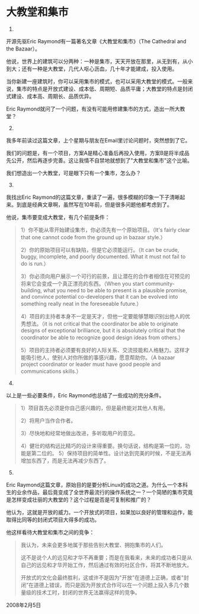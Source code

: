 
# 大教堂和集市

1.

开源先驱Eric Raymond有一篇著名文章《大教堂和集市》（The Cathedral and the Bazaar）。

他说，世界上的建筑可以分两种：一种是集市，天天开放在那里，从无到有，从小到大；还有一种是大教堂，几代人呕心沥血，几十年才能建成，投入使用。

当你新建一座建筑时，你可以采用集市的模式，也可以采用大教堂的模式。一般来说，集市的特点是开放式建设、成本低、周期短、品质平庸；大教堂的特点是封闭式建设、成本高、周期长、品质优异。

Eric Raymond就问了一个问题，有没有可能用修建集市的方式，造出一所大教堂？

2.

我多年前读过这篇文章，上个星期与朋友在Email里讨论问题时，突然想到了它。

我们的问题是，有一个项目，方案A是精心准备后再投入使用，方案B是将半成品先公开，然后再逐步完善。这让我情不自禁地就想到了"大教堂和集市"这个比喻。

我们想造出一个大教堂，可是眼下只有一个集市，怎么办？

3.

我找出Eric Raymond的这篇文章，重读了一遍，很多模糊的印象一下子清晰起来。到底是经典文章啊，虽然写在10年前，但是很多问题他都考虑到了。

他说，集市要变成大教堂，有几个前提条件：

> 1）你不能从零开始建设集市，你必须先有一个原始项目。（It's fairly clear that one cannot code from the ground up in bazaar style.）
> 
> 2）你的原始项目可以有缺陷，但是它必须能运行。（It can be crude, buggy, incomplete, and poorly documented. What it must not fail to do is run.）
> 
> 3）你必须向用户展示一个可行的前景，且让潜在的合作者相信在可预见的将来它会变成一个真正漂亮的东西。（When you start community-building, what you need to be able to present is a plausible promise, and convince potential co-developers that it can be evolved into something really neat in the foreseeable future.）
> 
> 4）项目的主持者本身不一定是天才，但他一定要能够慧眼识别出他人的优秀想法。（it is not critical that the coordinator be able to originate designs of exceptional brilliance, but it is absolutely critical that the coordinator be able to recognize good design ideas from others.）
> 
> 5）项目的主持者必须要有良好的人际关系、交流技能和人格魅力。这样才能吸引他人，使别人对你所做的事感兴趣，愿意帮助你。（A bazaar project coordinator or leader must have good people and communications skills.）

4.

以上是一些必要条件，Eric Raymond也总结了一些成功的充分条件。

> 1）项目首先必须是你自己感兴趣的，但是最终能对其他人有用。
> 
> 2）将用户当作合作者。
> 
> 3）尽快地和经常地做出改进，多听取用户的意见。
> 
> 4）健壮的结构远比精巧的设计来得重要。换句话说，结构是第一位的，功能是第二位的。
> 5）保持项目的简单性。设计达到完美的时候，不是无法再增加东西了，而是无法再减少东西了。

5.

Eric Raymond这篇文章，原始目的是要分析Linux的成功之道。为什么一个本科生的业余作品，最后竟变成了全世界最流行的操作系统之一？一个简陋的集市究竟是怎样变成壮丽的大教堂的？这个过程是否是可复制和推广的？

他认为，这就是开放的威力。一个开放式的项目，如果加以良好的管理和运作，能取得比同等的封闭式项目大得多的成功。

他这样看待大教堂和集市之间的竞争：

> 我认为，未来会更多地属于那些告别大教堂、拥抱集市的人们。
> 
> 这不是说个人的远见和才华不再重要；而是在我看来，未来的成功者只是从自己的远见和才华开始工作，然后通过有效的社区合作，将其不断地放大。
> 
> 开放式的文化会最终胜利，这或许不是因为"开放"在道德上正确，或者"封闭"在道德上错误，而只是因为开放式合作可以在一个问题上投入多几个数量级的技术工时，封闭的世界无法赢得这样的竞争。

2008年2月5日
